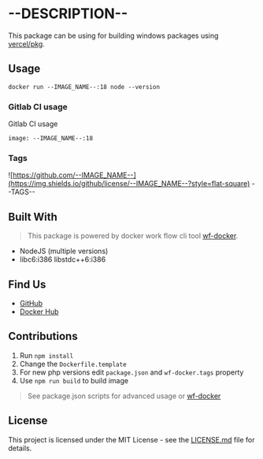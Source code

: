 # --DESCRIPTION--

This package can be using for building windows packages using [vercel/pkg](https://github.com/vercel/pkg).

## Usage
```
docker run --IMAGE_NAME--:18 node --version
```

### Gitlab CI usage

Gitlab CI usage

```shell
image: --IMAGE_NAME--:18
```

### Tags

![https://github.com/--IMAGE_NAME--](https://img.shields.io/github/license/--IMAGE_NAME--?style=flat-square)
--TAGS--

## Built With

> This package is powered by docker work flow cli tool [wf-docker](https://github.com/wrk-flow/wf-docker).

* NodeJS (multiple versions)
* libc6:i386 libstdc++6:i386

## Find Us

* [GitHub](https://github.com/--IMAGE_NAME--)
* [Docker Hub](https://cloud.docker.com/repository/docker/--IMAGE_NAME--)

## Contributions

1. Run `npm install`
2. Change the `Dockerfile.template`
3. For new php versions edit `package.json` and `wf-docker.tags` property
4. Use `npm run build` to build image

> See package.json scripts for advanced usage or [wf-docker](https://github.com/wrk-flow/wf-docker)

## License

This project is licensed under the MIT License - see the [LICENSE.md](LICENSE.md) file for details.

